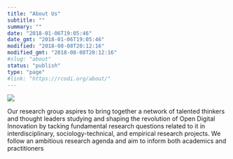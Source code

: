 ```yaml
---
title: "About Us"
subtitle: ""
summary: ""
date: "2018-01-06T19:05:46"
date_gmt: "2018-01-06T19:05:46"
modified: "2018-08-08T20:12:16"
modified_gmt: "2018-08-08T20:12:16"
#slug: "about"
status: "publish"
type: "page"
#link: "https://rcodi.org/about/"
---
```

![](./VennDiagramsforRCODI-03v4-NEW-8-8-18.png)

Our research group aspires to bring together a network of talented thinkers and thought leaders studying and shaping the revolution of Open Digital Innovation by tacking fundamental research questions related to it in interdisciplinary, sociology-technical, and empirical research projects. We follow an ambitious research agenda and aim to inform both academics and practitioners
